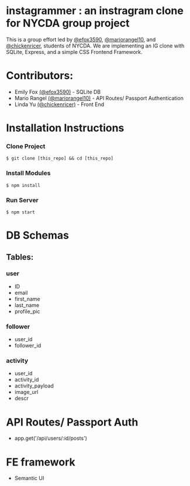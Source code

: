 # instagrammer : an instragram clone for NYCDA group project
This is a group effort led by [@efox3590](https://github.com/efox3590), [@mariorangel10](https://github.com/mariorangel10), and [@chickenricer](https://github.com/chickenricer), students of NYCDA. We are implementing an IG clone with SQLite, Express, and a simple CSS Frontend Framework.

# Contributors:
+ Emily Fox [(@efox3590)](https://github.com/efox3590) - SQLite DB
+ Mario Rangel [(@mariorangel10)](https://github.com/mariorangel10) - API Routes/ Passport Authentication
+ Linda Yu [(@chickenricer)](https://github.com/chickenricer) - Front End

# Installation Instructions
### Clone Project
```
$ git clone [this_repo] && cd [this_repo]
```

### Install Modules
```
$ npm install 
```
### Run Server
```
$ npm start
```

# DB Schemas
## Tables:
### user
* ID
* email
* first_name
* last_name
* profile_pic

### follower
* user_id
* follower_id

### activity 
* user_id
* activity_id
* activity_payload
* image_url
* descr
  
# API Routes/ Passport Auth
* app.get('/api/users/:id/posts')

# FE framework
* Semantic UI
